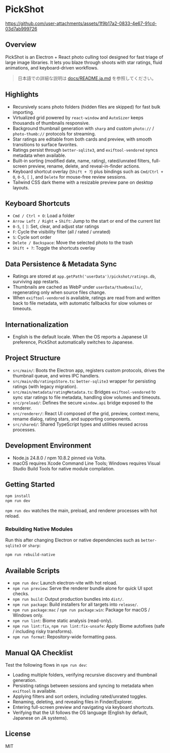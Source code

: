 # PickShot

https://github.com/user-attachments/assets/1f9b17a2-0833-4e67-91cd-03d7ab999726

## Overview

PickShot is an Electron + React photo culling tool designed for fast triage of large image libraries. It lets you blaze through shoots with star ratings, fluid animations, and keyboard-driven workflows.

> 日本語での詳細な説明は [docs/README.ja.md](docs/README.ja.md) を参照してください。


## Highlights

- Recursively scans photo folders (hidden files are skipped) for fast bulk importing.
- Virtualized grid powered by `react-window` and `AutoSizer` keeps thousands of thumbnails responsive.
- Background thumbnail generation with `sharp` and custom `photo://` / `photo-thumb://` protocols for streaming.
- Star ratings are editable from both cards and preview, with smooth transitions to surface favorites.
- Ratings persist through `better-sqlite3`, and `exiftool-vendored` syncs metadata when available.
- Built-in sorting (modified date, name, rating), rated/unrated filters, full-screen preview, rename, delete, and reveal-in-finder actions.
- Keyboard shortcut overlay (`Shift + ?`) plus bindings such as `Cmd/Ctrl + O`, `0-5`, `[` `]`, and `Delete` for mouse-free review sessions.
- Tailwind CSS dark theme with a resizable preview pane on desktop layouts.

## Keyboard Shortcuts

- `Cmd / Ctrl + O`: Load a folder
- `Arrow Left / Right` + `Shift`: Jump to the start or end of the current list
- `0-5`, `[` `]`: Set, clear, and adjust star ratings
- `F`: Cycle the visibility filter (all / rated / unrated)
- `S`: Cycle sort order
- `Delete / Backspace`: Move the selected photo to the trash
- `Shift + ?`: Toggle the shortcuts overlay

## Data Persistence & Metadata Sync

- Ratings are stored at `app.getPath('userData')/pickshot/ratings.db`, surviving app restarts.
- Thumbnails are cached as WebP under `userData/thumbnails/`, regenerating only when source files change.
- When `exiftool-vendored` is available, ratings are read from and written back to file metadata, with automatic fallbacks for slow volumes or timeouts.

## Internationalization

- English is the default locale. When the OS reports a Japanese UI preference, PickShot automatically switches to Japanese.

## Project Structure

- `src/main/`: Boots the Electron app, registers custom protocols, drives the thumbnail queue, and wires IPC handlers.
- `src/main/db/ratingsStore.ts`: `better-sqlite3` wrapper for persisting ratings (with legacy migration).
- `src/main/metadata/ratingMetadata.ts`: Bridges `exiftool-vendored` to sync star ratings to file metadata, handling slow volumes and timeouts.
- `src/preload/`: Defines the secure `window.api` bridge exposed to the renderer.
- `src/renderer/`: React UI composed of the grid, preview, context menu, rename dialog, rating stars, and supporting components.
- `src/shared/`: Shared TypeScript types and utilities reused across processes.

## Development Environment

- Node.js 24.8.0 / npm 10.8.2 pinned via Volta.
- macOS requires Xcode Command Line Tools; Windows requires Visual Studio Build Tools for native module compilation.

## Getting Started

```bash
npm install
npm run dev
```

`npm run dev` watches the main, preload, and renderer processes with hot reload.

### Rebuilding Native Modules

Run this after changing Electron or native dependencies such as `better-sqlite3` or `sharp`:

```bash
npm run rebuild-native
```

## Available Scripts

- `npm run dev`: Launch electron-vite with hot reload.
- `npm run preview`: Serve the renderer bundle alone for quick UI spot checks.
- `npm run build`: Output production bundles into `dist/`.
- `npm run package`: Build installers for all targets into `release/`.
- `npm run package:mac` / `npm run package:win`: Package for macOS / Windows only.
- `npm run lint`: Biome static analysis (read-only).
- `npm run lint:fix`, `npm run lint:fix-unsafe`: Apply Biome autofixes (safe / including risky transforms).
- `npm run format`: Repository-wide formatting pass.

## Manual QA Checklist

Test the following flows in `npm run dev`:

- Loading multiple folders, verifying recursive discovery and thumbnail generation.
- Persisting ratings between sessions and syncing to metadata when `exiftool` is available.
- Applying filters and sort orders, including rated/unrated toggles.
- Renaming, deleting, and revealing files in Finder/Explorer.
- Entering full-screen preview and navigating via keyboard shortcuts.
- Verifying that the UI follows the OS language (English by default, Japanese on JA systems).

## License

MIT
